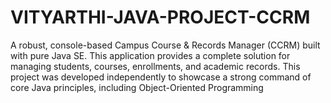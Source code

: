 # VITYARTHI-JAVA-PROJECT-CCRM
A robust, console-based Campus Course &amp; Records Manager (CCRM) built with pure Java SE. This application provides a complete solution for managing students, courses, enrollments, and academic records.  This project was developed independently to showcase a strong command of core Java principles, including Object-Oriented Programming
